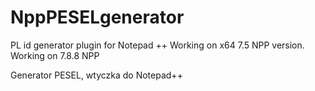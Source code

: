 # NppPESELgenerator
PL id generator plugin for Notepad ++
Working on x64 7.5 NPP version.
Working on 7.8.8 NPP

Generator PESEL, wtyczka do Notepad++
